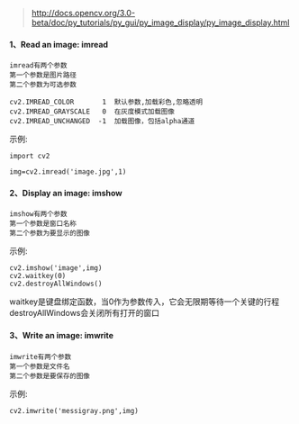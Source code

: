 >http://docs.opencv.org/3.0-beta/doc/py_tutorials/py_gui/py_image_display/py_image_display.html

#### 1、Read an image: imread

```
imread有两个参数
第一个参数是图片路径
第二个参数为可选参数

cv2.IMREAD_COLOR       1  默认参数,加载彩色,忽略透明
cv2.IMREAD_GRAYSCALE   0  在灰度模式加载图像
cv2.IMREAD_UNCHANGED  -1  加载图像，包括alpha通道
```
>

示例:
```
import cv2

img=cv2.imread('image.jpg',1)
```

#### 2、Display an image: imshow

```
imshow有两个参数
第一个参数是窗口名称
第二个参数为要显示的图像
```

示例:
```
cv2.imshow('image',img)
cv2.waitkey(0)
cv2.destroyAllWindows()
```

waitkey是键盘绑定函数，当0作为参数传入，它会无限期等待一个关键的行程
destroyAllWindows会关闭所有打开的窗口

#### 3、Write an image: imwrite

```
imwrite有两个参数
第一个参数是文件名
第二个参数是要保存的图像
```

示例:
```
cv2.imwrite('messigray.png',img)
```

